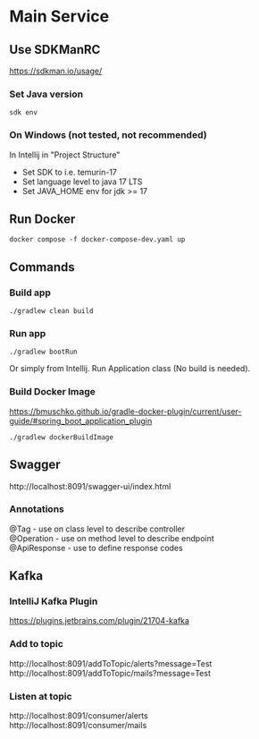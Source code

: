 # Main Service
## Use SDKManRC
https://sdkman.io/usage/
### Set Java version
```
sdk env
```

### On Windows (not tested, not recommended)
In Intellij in "Project Structure"
- Set SDK to i.e. temurin-17
- Set language level to java 17 LTS
- Set JAVA_HOME env for jdk >= 17

## Run Docker
```
docker compose -f docker-compose-dev.yaml up
```

## Commands
### Build app

```
./gradlew clean build
```

### Run app
```
./gradlew bootRun
```
Or simply from Intellij. Run Application class (No build is needed).

### Build Docker Image
https://bmuschko.github.io/gradle-docker-plugin/current/user-guide/#spring_boot_application_plugin
```
./gradlew dockerBuildImage
```

## Swagger
http://localhost:8091/swagger-ui/index.html

### Annotations
@Tag - use on class level to describe controller  
@Operation - use on method level to describe endpoint  
@ApiResponse - use to define response codes

## Kafka
### IntelliJ Kafka Plugin
https://plugins.jetbrains.com/plugin/21704-kafka

### Add to topic
http://localhost:8091/addToTopic/alerts?message=Test  
http://localhost:8091/addToTopic/mails?message=Test

### Listen at topic
http://localhost:8091/consumer/alerts  
http://localhost:8091/consumer/mails